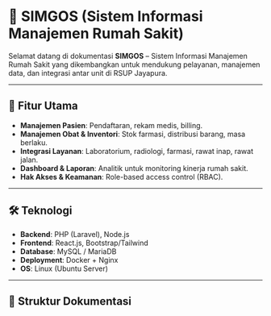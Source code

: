 # 📘 SIMGOS (Sistem Informasi Manajemen Rumah Sakit)

Selamat datang di dokumentasi **SIMGOS** – Sistem Informasi Manajemen Rumah Sakit yang dikembangkan untuk mendukung pelayanan, manajemen data, dan integrasi antar unit di RSUP Jayapura.

---

## 🚀 Fitur Utama
- **Manajemen Pasien**: Pendaftaran, rekam medis, billing.
- **Manajemen Obat & Inventori**: Stok farmasi, distribusi barang, masa berlaku.
- **Integrasi Layanan**: Laboratorium, radiologi, farmasi, rawat inap, rawat jalan.
- **Dashboard & Laporan**: Analitik untuk monitoring kinerja rumah sakit.
- **Hak Akses & Keamanan**: Role-based access control (RBAC).

---

## 🛠️ Teknologi
- **Backend**: PHP (Laravel), Node.js
- **Frontend**: React.js, Bootstrap/Tailwind
- **Database**: MySQL / MariaDB
- **Deployment**: Docker + Nginx
- **OS**: Linux (Ubuntu Server)

---

## 📂 Struktur Dokumentasi
